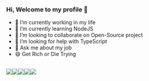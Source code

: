 ### Hi, Welcome to my profile  👋


- 🔭 I’m currently working in my life
- 🌱 I’m currently learning NodeJS
- 👯 I’m looking to collaborate on Open-Source project
- 🤔 I’m looking for help with TypeScript
- 💬 Ask me about my job
- 😄 Get Rich or Die Trying


<br>

<div style="display:flex">
<img src="https://img.shields.io/badge/Node.js-43853D?style=for-the-badge&logo=node.js&logoColor=white">
<img src="https://img.shields.io/badge/TypeScript-007ACC?style=for-the-badge&logo=typescript&logoColor=white">
<img src="https://img.shields.io/badge/React-20232A?style=for-the-badge&logo=react&logoColor=61DAFB">
<img src="https://img.shields.io/badge/React_Native-20232A?style=for-the-badge&logo=react&logoColor=61DAFB">
<img src="https://img.shields.io/badge/Tailwind_CSS-38B2AC?style=for-the-badge&logo=tailwind-css&logoColor=white">
  
</div>

